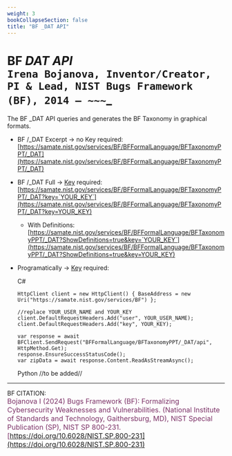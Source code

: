 ```yaml
---
weight: 3
bookCollapseSection: false
title: "BF _DAT API"
---
```


<!-- Google tag (gtag.js) -->
<script async src="https://www.googletagmanager.com/gtag/js?id=G-PJ364XPP9F"></script>
<script>
  window.dataLayer = window.dataLayer || [];
  function gtag(){dataLayer.push(arguments);}
  gtag('js', new Date());

  gtag('config', 'G-PJ364XPP9F');
</script>

# BF _DAT API <br/>_`Irena Bojanova, Inventor/Creator, PI & Lead, NIST Bugs Framework (BF), 2014 – ~~~`_

The BF _DAT API queries and generates the BF Taxonomy in graphical formats.

- BF /_DAT Excerpt  &rarr; no Key required: <br/>
  [https://samate.nist.gov/services/BF/BFFormalLanguage/BFTaxonomyPPT/_DAT](https://samate.nist.gov/services/BF/BFFormalLanguage/BFTaxonomyPPT/_DAT) <br/>

- BF /_DAT Full &rarr; [Key](https://forms.gle/SRZyva5Vn1i4dQQ2A) required:<br/>
  [https://samate.nist.gov/services/BF/BFFormalLanguage/BFTaxonomyPPT/_DAT?key=`YOUR_KEY`](https://samate.nist.gov/services/BF/BFFormalLanguage/BFTaxonomyPPT/_DAT?key=YOUR_KEY)

  - With Definitions:<br/>
      [https://samate.nist.gov/services/BF/BFFormalLanguage/BFTaxonomyPPT/_DAT?ShowDefinitions=true&key=`YOUR_KEY`](https://samate.nist.gov/services/BF/BFFormalLanguage/BFTaxonomyPPT/_DAT?ShowDefinitions=true&key=YOUR_KEY)

  <!-- - Queried by BF Class taxon values: Class, Operation, Operand, Bug, Fault, Error, FinalError, and Attribute -- e.g., :<br/>
  [https://samate.nist.gov/services/BF/BFFormalLanguage/ppt?Fault=NULL%20Pointer&key=`YOUR_KEY`](https://samate.nist.gov/services/BF/BFFormalLanguage/ppt?Fault=NULL%20Pointer&key=YOUR_KEY) -->

- Programatically &rarr; [Key](https://forms.gle/SRZyva5Vn1i4dQQ2A) required: <br/>
        
  C#
        
      HttpClient client = new HttpClient() { BaseAddress = new Uri("https://samate.nist.gov/services/BF") };

      //replace YOUR_USER_NAME and YOUR_KEY
      client.DefaultRequestHeaders.Add("user", YOUR_USER_NAME);
      client.DefaultRequestHeaders.Add("key", YOUR_KEY);

      var response = await BFClient.SendRequest("BFFormalLanguage/BFTaxonomyPPT/_DAT/api", HttpMethod.Get);
      response.EnsureSuccessStatusCode();
      var zipData = await response.Content.ReadAsStreamAsync();


  Python //to be added//
_______________________________

BF CITATION: <br/>
<l style="font-size: 16px; color: #7D3368"> Bojanova I (2024) Bugs Framework (BF): Formalizing Cybersecurity Weaknesses and Vulnerabilities. (National Institute of Standards and Technology, Gaithersburg, MD), NIST Special Publication (SP), NIST SP 800-231. [https://doi.org/10.6028/NIST.SP.800-231](https://doi.org/10.6028/NIST.SP.800-231)</l>  <br/>